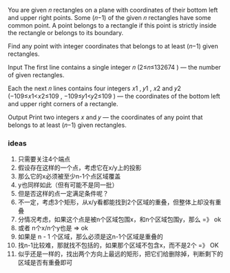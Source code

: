 You are given 𝑛
rectangles on a plane with coordinates of their bottom left and upper right points. Some (𝑛−1)
of the given 𝑛
rectangles have some common point. A point belongs to a rectangle if this point is strictly inside the rectangle or
belongs to its boundary.

Find any point with integer coordinates that belongs to at least (𝑛−1)
given rectangles.

Input
The first line contains a single integer 𝑛
(2≤𝑛≤132674
) — the number of given rectangles.

Each the next 𝑛
lines contains four integers 𝑥1
, 𝑦1
, 𝑥2
and 𝑦2
(−109≤𝑥1<𝑥2≤109
, −109≤𝑦1<𝑦2≤109
) — the coordinates of the bottom left and upper right corners of a rectangle.

Output
Print two integers 𝑥
and 𝑦
— the coordinates of any point that belongs to at least (𝑛−1)
given rectangles.

### ideas

1. 只需要关注4个端点
2. 假设存在这样的一个点，考虑它在x/y上的投影
3. 那么它的x必须被至少n-1个点区域覆盖
4. y也同样如此（但有可能不是同一批）
5. 但是否这样的点一定满足条件呢？
6. 不一定，考虑3个矩形，从x/y看都能找到2个区域的重叠，但整体上却没有重叠
7. 分情况考虑，如果这个点是被n个区域包围x，和n个区域包围y，那么 =》 ok
8. 或者 n个x/n个y也是 => ok
9. 如果是 n - 1 个区域，那么必须是这n-1个区域是重叠的
10. 找n-1比较难，那就找不包括的，如果那个区域不包含x，而不是2个 =》 OK
11. 似乎还是一样的，找出两个方向上最远的矩形，把它们给删除掉，判断剩下的区域是否有重叠即可